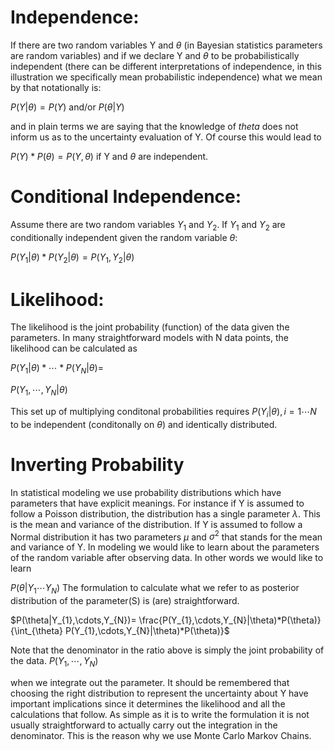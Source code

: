 # Independence: 
If there are two random variables Y and $\theta$ (in Bayesian statistics parameters are random variables) 
and if we declare Y and $\theta$ to be probabilistically independent (there can be different interpretations of independence, in this illustration we specifically mean probabilistic independence) what we mean by that notationally is:

$P(Y|\theta)=P(Y)$ and/or $P(\theta|Y)$

and in plain terms we are saying that the knowledge of $theta$ does not inform us as to the uncertainty evaluation of Y.
Of course this would lead to 

$P(Y)*P(\theta)=P(Y,\theta)$ if Y and $\theta$ are independent.

# Conditional Independence: 
Assume there are two random variables $Y_{1}$ and $Y_{2}$. If $Y_{1}$ and $Y_{2}$ are conditionally independent given the random variable $\theta$:

$P(Y_{1}|\theta)*P(Y_{2}|\theta)=P(Y_{1},Y_{2}|\theta)$

# Likelihood: 
The likelihood is the joint probability (function) of the data given the parameters. In many straightforward models with N data points, the likelihood can be calculated as

$P(Y_{1}|\theta) * \cdots* P(Y_{N}|\theta)=$

$P(Y_{1},\cdots,Y_{N}|\theta)$

This set up of multiplying conditonal probabilities requires $P(Y_{i}|\theta), i = 1\cdots N$ to be independent (conditonally on $\theta$) and identically distributed.

# Inverting Probability
In statistical modeling we use probability distributions which have parameters that have explicit meanings. For instance if Y is assumed to follow a Poisson distribution, the distribution has a single parameter $\lambda$. This is the mean and variance of the distribution. If Y is assumed to follow a Normal distribution it has two parameters $\mu$ and $\sigma^{2}$ that stands for the mean and variance of Y. In modeling we would like to learn about the parameters of the random variable after observing data. In other words we would like to learn

$P(\theta|Y_{1}\cdots Y_{N})$
The formulation to calculate what we refer to as posterior distribution of the parameter(S) is (are) straightforward.

$P(\theta|Y_{1},\cdots,Y_{N})=
\frac{P(Y_{1},\cdots,Y_{N}|\theta)*P(\theta)}{\int_{\theta} P(Y_{1},\cdots,Y_{N}|\theta)*P(\theta)}$

Note that the denominator in the ratio above is simply the joint probability of the data.
$P(Y_{1},\cdots,Y_{N})$ 

when we integrate out the parameter. It should be remembered that choosing the right distribution to represent the uncertainty about Y have important implications since it determines the likelihood and all the calculations that follow. 
As simple as it is to write the formulation it is not usually straightforward to actually carry out the integration in the denominator. This is the reason why we use Monte Carlo Markov Chains.  
